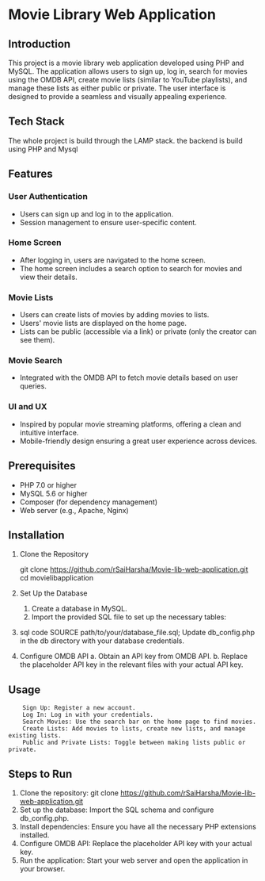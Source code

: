 # Movie Library Web Application

## Introduction

This project is a movie library web application developed using PHP and MySQL. The application allows users to sign up, log in, search for movies using the OMDB API, create movie lists (similar to YouTube playlists), and manage these lists as either public or private. The user interface is designed to provide a seamless and visually appealing experience.

## Tech Stack 
The whole project is build through the LAMP stack.
the backend is build using PHP and Mysql 

## Features

### User Authentication

- Users can sign up and log in to the application.
- Session management to ensure user-specific content.

### Home Screen

- After logging in, users are navigated to the home screen.
- The home screen includes a search option to search for movies and view their details.

### Movie Lists

- Users can create lists of movies by adding movies to lists.
- Users' movie lists are displayed on the home page.
- Lists can be public (accessible via a link) or private (only the creator can see them).

### Movie Search

- Integrated with the OMDB API to fetch movie details based on user queries.

### UI and UX

- Inspired by popular movie streaming platforms, offering a clean and intuitive interface.
- Mobile-friendly design ensuring a great user experience across devices.


## Prerequisites

- PHP 7.0 or higher
- MySQL 5.6 or higher
- Composer (for dependency management)
- Web server (e.g., Apache, Nginx)

## Installation

1. Clone the Repository

    git clone https://github.com/rSaiHarsha/Movie-lib-web-application.git
    cd movielibapplication

2. Set Up the Database
    1. Create a database in MySQL. 
    2. Import the provided SQL file to set up the necessary tables:

3. sql code 
    SOURCE path/to/your/database_file.sql;
    Update db_config.php in the db directory with your database credentials.

4. Configure OMDB API
    a. Obtain an API key from OMDB API.
    b. Replace the placeholder API key in the relevant files with your actual API key.

  ## Usage
        Sign Up: Register a new account.
        Log In: Log in with your credentials.
        Search Movies: Use the search bar on the home page to find movies.
        Create Lists: Add movies to lists, create new lists, and manage existing lists.
        Public and Private Lists: Toggle between making lists public or private.
## Steps to Run
1. Clone the repository: git clone https://github.com/rSaiHarsha/Movie-lib-web-application.git
2. Set up the database: Import the SQL schema and configure db_config.php.
3. Install dependencies: Ensure you have all the necessary PHP extensions installed.
4. Configure OMDB API: Replace the placeholder API key with your actual key.
5. Run the application: Start your web server and open the application in your browser.

